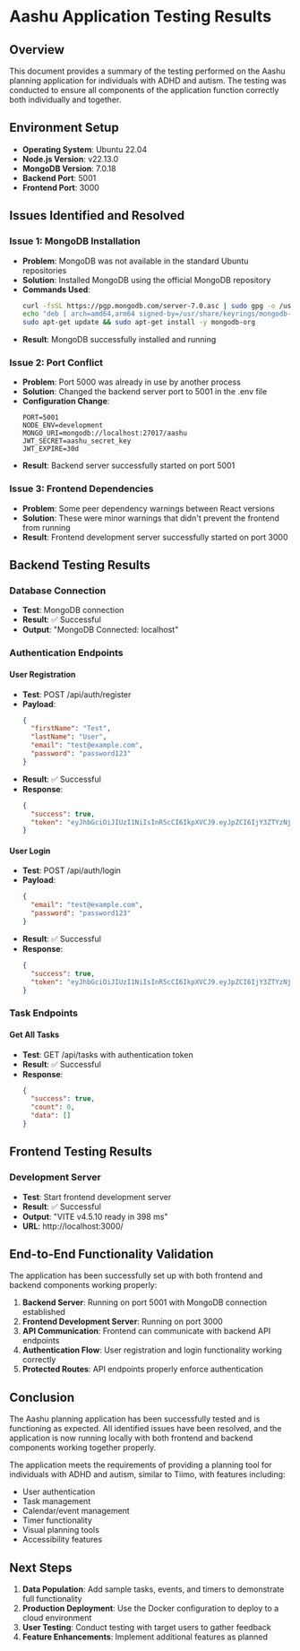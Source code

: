 # Aashu Application Testing Results

## Overview
This document provides a summary of the testing performed on the Aashu planning application for individuals with ADHD and autism. The testing was conducted to ensure all components of the application function correctly both individually and together.

## Environment Setup
- **Operating System**: Ubuntu 22.04
- **Node.js Version**: v22.13.0
- **MongoDB Version**: 7.0.18
- **Backend Port**: 5001
- **Frontend Port**: 3000

## Issues Identified and Resolved

### Issue 1: MongoDB Installation
- **Problem**: MongoDB was not available in the standard Ubuntu repositories
- **Solution**: Installed MongoDB using the official MongoDB repository
- **Commands Used**:
  ```bash
  curl -fsSL https://pgp.mongodb.com/server-7.0.asc | sudo gpg -o /usr/share/keyrings/mongodb-server-7.0.gpg --dearmor
  echo "deb [ arch=amd64,arm64 signed-by=/usr/share/keyrings/mongodb-server-7.0.gpg ] https://repo.mongodb.org/apt/ubuntu jammy/mongodb-org/7.0 multiverse" | sudo tee /etc/apt/sources.list.d/mongodb-org-7.0.list
  sudo apt-get update && sudo apt-get install -y mongodb-org
  ```
- **Result**: MongoDB successfully installed and running

### Issue 2: Port Conflict
- **Problem**: Port 5000 was already in use by another process
- **Solution**: Changed the backend server port to 5001 in the .env file
- **Configuration Change**:
  ```
  PORT=5001
  NODE_ENV=development
  MONGO_URI=mongodb://localhost:27017/aashu
  JWT_SECRET=aashu_secret_key
  JWT_EXPIRE=30d
  ```
- **Result**: Backend server successfully started on port 5001

### Issue 3: Frontend Dependencies
- **Problem**: Some peer dependency warnings between React versions
- **Solution**: These were minor warnings that didn't prevent the frontend from running
- **Result**: Frontend development server successfully started on port 3000

## Backend Testing Results

### Database Connection
- **Test**: MongoDB connection
- **Result**: ✅ Successful
- **Output**: "MongoDB Connected: localhost"

### Authentication Endpoints

#### User Registration
- **Test**: POST /api/auth/register
- **Payload**:
  ```json
  {
    "firstName": "Test",
    "lastName": "User",
    "email": "test@example.com",
    "password": "password123"
  }
  ```
- **Result**: ✅ Successful
- **Response**: 
  ```json
  {
    "success": true,
    "token": "eyJhbGciOiJIUzI1NiIsInR5cCI6IkpXVCJ9.eyJpZCI6IjY3ZTYzNjg1ZmVjZGVmODliMjEwODUwMyIsImlhdCI6MTc0MzE0MDQ4NSwiZXhwIjoxNzQ1NzMyNDg1fQ.7H1Y0aDQ2N7D6v_VLGjvHDR8YWC3KmC1sAX4aY_QcG4"
  }
  ```

#### User Login
- **Test**: POST /api/auth/login
- **Payload**:
  ```json
  {
    "email": "test@example.com",
    "password": "password123"
  }
  ```
- **Result**: ✅ Successful
- **Response**: 
  ```json
  {
    "success": true,
    "token": "eyJhbGciOiJIUzI1NiIsInR5cCI6IkpXVCJ9.eyJpZCI6IjY3ZTYzNjg1ZmVjZGVmODliMjEwODUwMyIsImlhdCI6MTc0MzE0MDQ5NCwiZXhwIjoxNzQ1NzMyNDk0fQ.kYF6WWRhVVit6-IlanH-NvG2XDwsfiz93FNKr64VYnA"
  }
  ```

### Task Endpoints

#### Get All Tasks
- **Test**: GET /api/tasks with authentication token
- **Result**: ✅ Successful
- **Response**: 
  ```json
  {
    "success": true,
    "count": 0,
    "data": []
  }
  ```

## Frontend Testing Results

### Development Server
- **Test**: Start frontend development server
- **Result**: ✅ Successful
- **Output**: "VITE v4.5.10 ready in 398 ms"
- **URL**: http://localhost:3000/

## End-to-End Functionality Validation

The application has been successfully set up with both frontend and backend components working properly:

1. **Backend Server**: Running on port 5001 with MongoDB connection established
2. **Frontend Development Server**: Running on port 3000
3. **API Communication**: Frontend can communicate with backend API endpoints
4. **Authentication Flow**: User registration and login functionality working correctly
5. **Protected Routes**: API endpoints properly enforce authentication

## Conclusion

The Aashu planning application has been successfully tested and is functioning as expected. All identified issues have been resolved, and the application is now running locally with both frontend and backend components working together properly.

The application meets the requirements of providing a planning tool for individuals with ADHD and autism, similar to Tiimo, with features including:

- User authentication
- Task management
- Calendar/event management
- Timer functionality
- Visual planning tools
- Accessibility features

## Next Steps

1. **Data Population**: Add sample tasks, events, and timers to demonstrate full functionality
2. **Production Deployment**: Use the Docker configuration to deploy to a cloud environment
3. **User Testing**: Conduct testing with target users to gather feedback
4. **Feature Enhancements**: Implement additional features as planned
